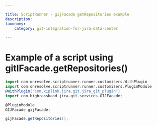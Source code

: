 ```yaml
---

title: ScriptRunner - gijFacade getRepositories example
description:
taxonomy:
    category: git-integration-for-jira-data-center

---
```


# Example of a script using gitlFacade.getRepositories()

```groovy
import com.onresolve.scriptrunner.runner.customisers.WithPlugin
import com.onresolve.scriptrunner.runner.customisers.PluginModule
@WithPlugin("com.xiplink.jira.git.jira_git_plugin")
import com.bigbrassband.jira.git.services.GIJFacade;

@PluginModule
GIJFacade gijFacade;

gijFacade.getRepositories();
```
